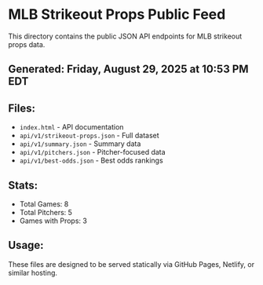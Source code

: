 # MLB Strikeout Props Public Feed

This directory contains the public JSON API endpoints for MLB strikeout props data.

## Generated: Friday, August 29, 2025 at 10:53 PM EDT

## Files:
- `index.html` - API documentation
- `api/v1/strikeout-props.json` - Full dataset
- `api/v1/summary.json` - Summary data
- `api/v1/pitchers.json` - Pitcher-focused data  
- `api/v1/best-odds.json` - Best odds rankings

## Stats:
- Total Games: 8
- Total Pitchers: 5
- Games with Props: 3

## Usage:
These files are designed to be served statically via GitHub Pages, Netlify, or similar hosting.
